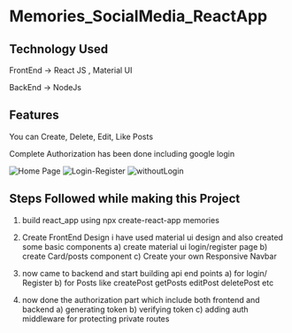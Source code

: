 # Memories_SocialMedia_ReactApp

## Technology Used
FrontEnd -> React JS , Material UI

BackEnd -> NodeJs

## Features
You can Create, Delete, Edit, Like Posts

Complete Authorization has been done including google login

![Home Page](https://user-images.githubusercontent.com/79898304/126598435-5718abaa-694e-4d8d-a638-f8377a265a9f.png)
![Login-Register](https://user-images.githubusercontent.com/79898304/126598640-686ba759-5836-4276-983a-1287cd27236d.jpg)
![withoutLogin](https://user-images.githubusercontent.com/79898304/126598562-548c5caa-87c7-4631-8c78-ba306699bc90.png)

## Steps Followed while making this Project

1) build react_app using npx create-react-app memories

2) Create FrontEnd Design 
    i have used material ui design and also created some basic components
    a) create material ui login/register page
    b) create Card/posts component
    c) Create your own Responsive Navbar 
3) now came to backend and start building api end points
    a) for login/ Register
    b) for Posts like createPost getPosts editPost deletePost etc
4) now done the authorization part which include both frontend and backend
    a) generating token
    b) verifying token
    c) adding auth middleware for protecting private routes

